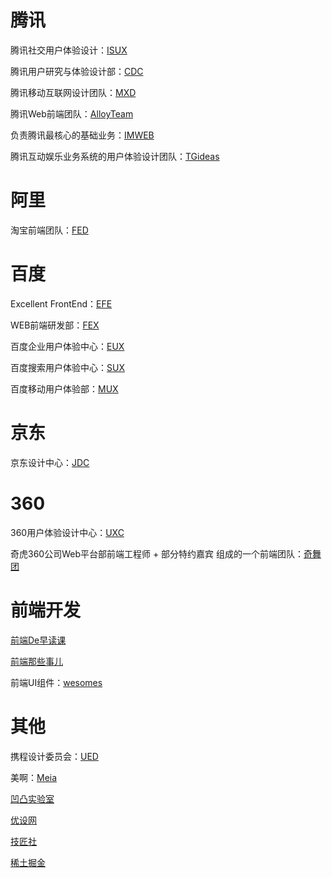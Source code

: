 # 腾讯

腾讯社交用户体验设计：[ISUX](http://isux.tencent.com/)

腾讯用户研究与体验设计部：[CDC](http://cdc.tencent.com/)

腾讯移动互联网设计团队：[MXD](http://mxd.tencent.com/)

腾讯Web前端团队：[AlloyTeam](http://www.alloyteam.com/)

负责腾讯最核心的基础业务：[IMWEB](http://imweb.github.io/)

腾讯互动娱乐业务系统的用户体验设计团队：[TGideas](http://tgideas.qq.com/)

# 阿里

淘宝前端团队：[FED](http://taobaofed.org/)

# 百度

Excellent FrontEnd：[EFE](http://efe.baidu.com/)

WEB前端研发部：[FEX](http://fex.baidu.com/)

百度企业用户体验中心：[EUX](http://eux.baidu.com/)

百度搜索用户体验中心：[SUX](http://sux.baidu.com/#/)

百度移动用户体验部：[MUX](http://mux.baidu.com/)

# 京东

京东设计中心：[JDC](http://jdc.jd.com/)

# 360

360用户体验设计中心：[UXC](http://uxc.360.cn/)

奇虎360公司Web平台部前端工程师 + 部分特约嘉宾 组成的一个前端团队：[奇舞团](http://www.75team.com/)

# 前端开发

[前端De早读课](http://www.zaoduke.net/)

[前端那些事儿](https://www.xiejiancong.com/)

前端UI组件：[wesomes](https://www.awesomes.cn/)

# 其他

携程设计委员会：[UED](http://ued.ctrip.com/blog/)

美啊：[Meia](http://www.meia.me/index.html)

[凹凸实验室](https://aotu.io/)

[优设网](http://www.uisdc.com/)

[技匠社](http://jijiangshe.com/)

[稀土掘金](http://gold.xitu.io/welcome)
